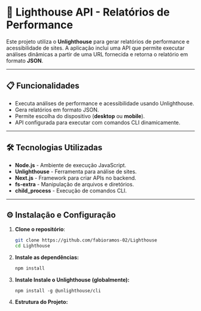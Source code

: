 # 🚀 Lighthouse API - Relatórios de Performance

Este projeto utiliza o **Unlighthouse** para gerar relatórios de performance e acessibilidade de sites. A aplicação inclui uma API que permite executar análises dinâmicas a partir de uma URL fornecida e retorna o relatório em formato **JSON**.

---

## 📋 **Funcionalidades**

- Executa análises de performance e acessibilidade usando Unlighthouse.
- Gera relatórios em formato JSON.
- Permite escolha do dispositivo (**desktop** ou **mobile**).
- API configurada para executar com comandos CLI dinamicamente.

---

## 🛠️ **Tecnologias Utilizadas**

- **Node.js** - Ambiente de execução JavaScript.
- **Unlighthouse** - Ferramenta para análise de sites.
- **Next.js** - Framework para criar APIs no backend.
- **fs-extra** - Manipulação de arquivos e diretórios.
- **child_process** - Execução de comandos CLI.

---

## ⚙️ **Instalação e Configuração**

1. **Clone o repositório**:
   ```bash
   git clone https://github.com/fabioramos-02/Lighthouse
   cd Lighthouse

2. **Instale as dependências:**
    ```bash
    npm install

3. **Instale Instale o Unlighthouse (globalmente):**
    ```
    npm install -g @unlighthouse/cli
4. **Estrutura do Projeto:**



